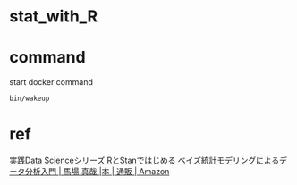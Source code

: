 # stat_with_R
# command
start docker command
```bash
bin/wakeup
```

# ref
[実践Data Scienceシリーズ RとStanではじめる ベイズ統計モデリングによるデータ分析入門 | 馬場 真哉 |本 | 通販 | Amazon](https://www.amazon.co.jp/%E5%AE%9F%E8%B7%B5Data-Science%E3%82%B7%E3%83%AA%E3%83%BC%E3%82%BA-R%E3%81%A8Stan%E3%81%A7%E3%81%AF%E3%81%98%E3%82%81%E3%82%8B-%E3%83%99%E3%82%A4%E3%82%BA%E7%B5%B1%E8%A8%88%E3%83%A2%E3%83%87%E3%83%AA%E3%83%B3%E3%82%B0%E3%81%AB%E3%82%88%E3%82%8B%E3%83%87%E3%83%BC%E3%82%BF%E5%88%86%E6%9E%90%E5%85%A5%E9%96%80-%E9%A6%AC%E5%A0%B4/dp/4065165369/ref=asc_df_4065165369/?tag=jpgo-22&linkCode=df0&hvadid=342458617324&hvpos=1o1&hvnetw=g&hvrand=7003920862003911774&hvpone=&hvptwo=&hvqmt=&hvdev=c&hvdvcmdl=&hvlocint=&hvlocphy=1009301&hvtargid=pla-785070028960&psc=1&th=1&psc=1)
